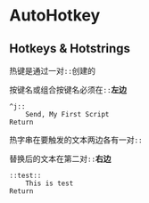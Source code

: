 # AutoHotkey

## Hotkeys & Hotstrings

热键是通过一对`::`创建的

按键名或组合按键名必须在`::`**左边**

```ahk
^j::
    Send, My First Script
Return
```

热字串在要触发的文本两边各有一对`::`

替换后的文本在第二对`::`**右边**

```ahk
::test::
    This is test
Return
```

